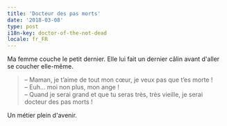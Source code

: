 ```yaml
---
title: 'Docteur des pas morts'
date: '2018-03-08'
type: post
i18n-key: doctor-of-the-not-dead
locale: fr_FR
---
```


Ma femme couche le petit dernier. Elle lui fait un dernier câlin avant d'aller se coucher elle-même.

<!-- more -->

> – Maman, je t’aime de tout mon cœur, je veux pas que t’es morte !  
> – Euh… moi non plus, mon ange !  
> – Quand je serai grand et que tu seras très, très vieille, je serai docteur des pas morts !

Un métier plein d'avenir.

